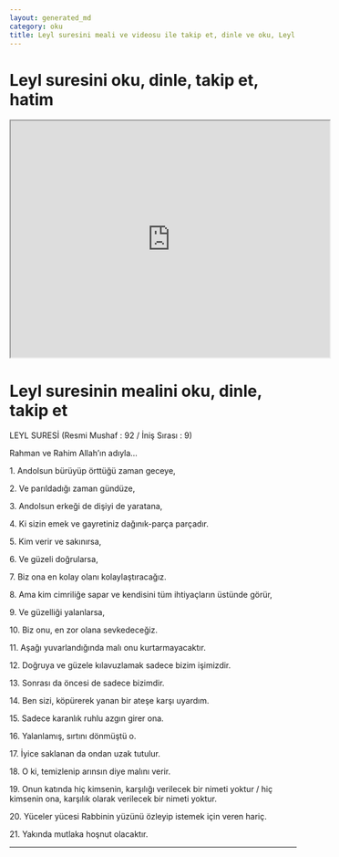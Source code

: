 ```yaml
---
layout: generated_md
category: oku
title: Leyl suresini meali ve videosu ile takip et, dinle ve oku, Leyl dinle, Leyl meali, hatim dinle, hatim yap.
---
```


<div class="container">
  <div class="row">
    <div class="col-lg-12">
      <h1>Leyl suresini oku, dinle, takip et, hatim</h1>
      <!--<div class="div-youtube-embed">-->
      <div class="">
        <iframe width="560" height="415" src="https://www.youtube.com/embed/">frameborder="0" allowfullscreen></iframe>
      </div>
    </div>
  </div>

  <div class="row">
    <div class="col-lg-12">
      <h1>Leyl suresinin mealini oku, dinle, takip et</h1>
      <div><p></p><p></p><p>LEYL SURESİ (Resmi Mushaf : 92 / İniş Sırası : 9)</p><p>Rahman ve Rahim Allah’ın adıyla…</p><p></p><p></p><p>1. Andolsun bürüyüp örttüğü zaman geceye,</p><p></p><p></p><p>2. Ve parıldadığı zaman gündüze,</p><p></p><p></p><p>3. Andolsun erkeği de dişiyi de yaratana,</p><p></p><p></p><p>4. Ki sizin emek ve gayretiniz dağınık-parça parçadır.</p><p></p><p></p><p>5. Kim verir ve sakınırsa,</p><p></p><p></p><p>6. Ve güzeli doğrularsa,</p><p></p><p></p><p>7. Biz ona en kolay olanı kolaylaştıracağız.</p><p></p><p></p><p>8. Ama kim cimriliğe sapar ve kendisini tüm ihtiyaçların üstünde görür,</p><p></p><p></p><p>9. Ve güzelliği yalanlarsa,</p><p></p><p></p><p>10. Biz onu, en zor olana sevkedeceğiz.</p><p></p><p></p><p>11. Aşağı yuvarlandığında malı onu kurtarmayacaktır.</p><p></p><p></p><p>12. Doğruya ve güzele kılavuzlamak sadece bizim işimizdir.</p><p></p><p></p><p>13. Sonrası da öncesi de sadece bizimdir.</p><p></p><p></p><p>14. Ben sizi, köpürerek yanan bir ateşe karşı uyardım.</p><p></p><p></p><p>15. Sadece karanlık ruhlu azgın girer ona.</p><p></p><p></p><p>16. Yalanlamış, sırtını dönmüştü o.</p><p></p><p></p><p>17. İyice saklanan da ondan uzak tutulur.</p><p></p><p></p><p>18. O ki, temizlenip arınsın diye malını verir.</p><p></p><p></p><p>19. Onun katında hiç kimsenin, karşılığı verilecek bir nimeti yoktur / hiç kimsenin ona, karşılık olarak verilecek bir nimeti yoktur.</p><p></p><p></p><p>20. Yüceler yücesi Rabbinin yüzünü özleyip istemek için veren hariç.</p><p></p><p></p><p>21. Yakında mutlaka hoşnut olacaktır.</p><p></p><p></p></div>
    </div>
  </div>
</div>
<hr />